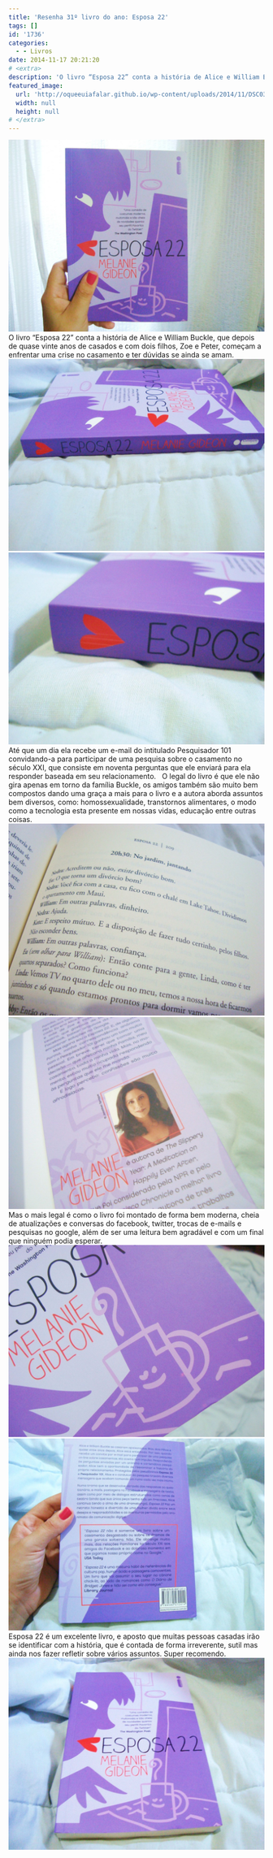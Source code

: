 ```yaml
---
title: 'Resenha 31º livro do ano: Esposa 22'
tags: []
id: '1736'
categories:
  - - Livros
date: 2014-11-17 20:21:20
# <extra>
description: 'O livro “Esposa 22” conta a história de Alice e William Buckle, que depois de quase vinte anos de casados e com dois filhos, Zoe e Peter, começam a enfrentar uma crise no casamento e ter dúvidas se ainda se amam. Até que um dia ela recebe um e-mail do intitulado Pesquisador 101 convidando-a para participar de uma pesquisa sobre o casamento no século XXI, que consiste em noventa perguntas que ele enviará para ela responder baseada em seu relacionamento. &nbsp; O legal do livro é que ele não gira apenas em torno da família Buckle, os amigos também são muito bem compostos dando uma graça a mais para o livro e a autora aborda assuntos bem diversos, como: homossexualidade, transtornos alimentares, o modo como a tecnologia esta presente em nossas vidas, educação entre outras coisas. Mas o mais legal &hellip;'
featured_image: 
  url: 'http://oqueeuiafalar.github.io/wp-content/uploads/2014/11/DSC03367-1024x768.jpg'
  width: null
  height: null
# </extra>
---
```


[![Capa do livro Esposa 22](/wp-content/uploads/2014/11/DSC03367-1024x768.jpg)](/wp-content/uploads/2014/11/DSC03367.jpg) O livro “Esposa 22” conta a história de Alice e William Buckle, que depois de quase vinte anos de casados e com dois filhos, Zoe e Peter, começam a enfrentar uma crise no casamento e ter dúvidas se ainda se amam. [![Capa e lombada do livro Esposa 22](/wp-content/uploads/2014/11/DSC03361-1024x768.jpg)](/wp-content/uploads/2014/11/DSC03361.jpg)[![Lombada do livro Esposa 22](/wp-content/uploads/2014/11/DSC03362-1024x768.jpg)](/wp-content/uploads/2014/11/DSC03362.jpg) Até que um dia ela recebe um e-mail do intitulado Pesquisador 101 convidando-a para participar de uma pesquisa sobre o casamento no século XXI, que consiste em noventa perguntas que ele enviará para ela responder baseada em seu relacionamento.   O legal do livro é que ele não gira apenas em torno da família Buckle, os amigos também são muito bem compostos dando uma graça a mais para o livro e a autora aborda assuntos bem diversos, como: homossexualidade, transtornos alimentares, o modo como a tecnologia esta presente em nossas vidas, educação entre outras coisas. [![Página do livro  Esposa 22](/wp-content/uploads/2014/11/DSC03364-1024x768.jpg)](/wp-content/uploads/2014/11/DSC03364.jpg)[![Livro esposa 22](/wp-content/uploads/2014/11/DSC03365-1024x768.jpg)](/wp-content/uploads/2014/11/DSC03365.jpg) Mas o mais legal é como o livro foi montado de forma bem moderna, cheia de atualizações e conversas do facebook, twitter, trocas de e-mails e pesquisas no google, além de ser uma leitura bem agradável e com um final que ninguém podia esperar. [![Livro Esposa 22](/wp-content/uploads/2014/11/DSC03368-1024x768.jpg)](/wp-content/uploads/2014/11/DSC03368.jpg)[![Contra-capa do livro Esposa 22](/wp-content/uploads/2014/11/DSC03360-1024x768.jpg)](/wp-content/uploads/2014/11/DSC03360.jpg) Esposa 22 é um excelente livro, e aposto que muitas pessoas casadas irão se identificar com a história, que é contada de forma irreverente, sutil mas ainda nos fazer refletir sobre vários assuntos. Super recomendo. [![Capa do livro Esposa 22](/wp-content/uploads/2014/11/DSC03359-1024x768.jpg)](/wp-content/uploads/2014/11/DSC03359.jpg)
